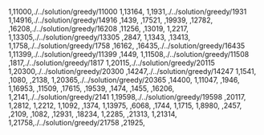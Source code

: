 1,11000,./../solution/greedy/11000
1,13164,
1,1931,./../solution/greedy/1931
1,14916,./../solution/greedy/14916
,1439,
,17521,
,19939,
,12782,
,16208,./../solution/greedy/16208
,11256,
,13019,
1,2217,
1,13305,./../solution/greedy/13305
,2847,
1,1343,
,13413,
1,1758,./../solution/greedy/1758
,16162,
,16435,./../solution/greedy/16435
1,11399,./../solution/greedy/11399
,1449,
1,11508,./../solution/greedy/11508
,1817,./../solution/greedy/1817
1,20115,./../solution/greedy/20115
1,20300,./../solution/greedy/20300
,14247,./../solution/greedy/14247
1,1541,
,1080,
,2138,
1,20365,./../solution/greedy/20365
,14400,
1,11047,
,1946,
1,16953,
,11509,
,17615,
,19539,
,1474,
,1455,
,16206,
1,2141,./../solution/greedy/2141
1,19598,./../solution/greedy/19598
,20117,
1,2812,
1,2212,
1,1092,
,1374,
1,13975,
,6068,
,1744,
1,1715,
1,8980,
,2457,
,2109,
,1082,
,12931,
,18234,
1,2285,
,21313,
1,21314,
1,21758,./../solution/greedy/21758
,21925,
